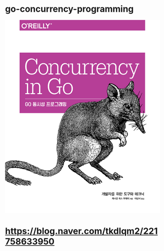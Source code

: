 # go-concurrency-programming

![image](./images/image.jpg)

# https://blog.naver.com/tkdlqm2/221758633950
